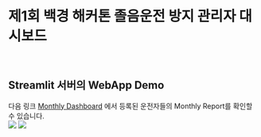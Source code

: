 # 제1회 백경 해커톤 졸음운전 방지 관리자 대시보드</span>

<br/>

## Streamlit 서버의 WebApp Demo</span>
다음 링크 [Monthly Dashboard](https://monthly-dashboard-hackerthon-baekkyung.streamlit.app/) 에서 등록된 운전자들의 Monthly Report를 확인할 수 있습니다. 
<br/>
<img src="hackerthon_Baekkyung/blob/main/data/1.jpg">
<img src="hackerthon_Baekkyung/blob/main/data/2.jpg">

<br/>


